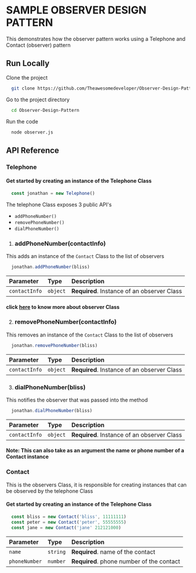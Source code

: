 
# SAMPLE OBSERVER DESIGN PATTERN 

This demonstrates how the observer pattern works using a Telephone and Contact (observer) pattern


## Run Locally

Clone the project

```bash
  git clone https://github.com/Theawesomedeveloper/Observer-Design-Pattern.git
```

Go to the project directory

```bash
  cd Observer-Design-Pattern
```

Run the code

```bash
  node observer.js
```


## API Reference

### Telephone 

#### Get started by creating an instance of the Telephone Class

```js
  const jonathan = new Telephone()
```

The telephone Class exposes 3 public API's 

- `addPhoneNumber()`
- `removePhoneNumber()`
- `dialPhoneNumber()`

1. ### addPhoneNumber(contactInfo)

This adds an instance of the `Contact` Class to the list of observers

```js
  jonathan.addPhoneNumber(bliss)
```

| Parameter | Type     | Description                |
| :-------- | :------- | :------------------------- |
| `contactInfo` | `object` | **Required**. Instance of an observer Class |


#### click [here](#contact) to know more about observer Class

2. ### removePhoneNumber(contactInfo)

This removes an instance of the `Contact` Class to the list of observers

```js
  jonathan.removePhoneNumber(bliss)
```

| Parameter | Type     | Description                |
| :-------- | :------- | :------------------------- |
| `contactInfo` | `object` | **Required**. Instance of an observer Class |

3. ### dialPhoneNumber(bliss)

This notifies the observer that was passed into the method

```js
  jonathan.dialPhoneNumber(bliss)
```

| Parameter | Type     | Description                |
| :-------- | :------- | :------------------------- |
| `contactInfo` | `object` | **Required**. Instance of an observer Class |

#### Note: This can also take as an argument the name or phone number of a Contact instance


### Contact

This is the observers Class, it is responsible for creating instances that can be observed by the telephone Class

#### Get started by creating an instance of the Telephone Class

```js
  const bliss = new Contact('bliss', 11111111)
  const peter = new Contact('peter', 55555555)
  const jane = new Contact('jane' 212121000)
```

| Parameter | Type     | Description                |
| :-------- | :------- | :------------------------- |
| `name` | `string` | **Required**. name of the contact |
| `phoneNumber` | `number` | **Required**. phone number of the contact |





